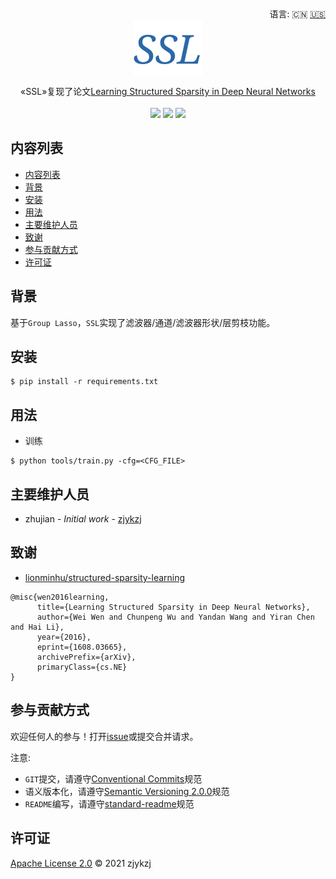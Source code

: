 <div align="right">
  语言:
    🇨🇳
  <a title="英语" href="./README.md">🇺🇸</a>
</div>

 <div align="center"><a title="" href="https://github.com/ZJCV/SSL"><img align="center" src="./imgs/SSL.png"></a></div>

<p align="center">
  «SSL»复现了论文<a title="" href="https://arxiv.org/abs/1608.03665">Learning Structured Sparsity in Deep Neural Networks</a>
<br>
<br>
  <a href="https://github.com/RichardLitt/standard-readme"><img src="https://img.shields.io/badge/standard--readme-OK-green.svg?style=flat-square"></a>
  <a href="https://conventionalcommits.org"><img src="https://img.shields.io/badge/Conventional%20Commits-1.0.0-yellow.svg"></a>
  <a href="http://commitizen.github.io/cz-cli/"><img src="https://img.shields.io/badge/commitizen-friendly-brightgreen.svg"></a>
</p>

## 内容列表

- [内容列表](#内容列表)
- [背景](#背景)
- [安装](#安装)
- [用法](#用法)
- [主要维护人员](#主要维护人员)
- [致谢](#致谢)
- [参与贡献方式](#参与贡献方式)
- [许可证](#许可证)

## 背景

基于`Group Lasso`，`SSL`实现了滤波器/通道/滤波器形状/层剪枝功能。

## 安装

```
$ pip install -r requirements.txt
```

## 用法

* 训练

```
$ python tools/train.py -cfg=<CFG_FILE>
```

## 主要维护人员

* zhujian - *Initial work* - [zjykzj](https://github.com/zjykzj)

## 致谢

* [lionminhu/structured-sparsity-learning](https://github.com/lionminhu/structured-sparsity-learning)

```
@misc{wen2016learning,
      title={Learning Structured Sparsity in Deep Neural Networks}, 
      author={Wei Wen and Chunpeng Wu and Yandan Wang and Yiran Chen and Hai Li},
      year={2016},
      eprint={1608.03665},
      archivePrefix={arXiv},
      primaryClass={cs.NE}
}
```
## 参与贡献方式

欢迎任何人的参与！打开[issue](https://github.com/ZJCV/SSL/issues)或提交合并请求。

注意:

* `GIT`提交，请遵守[Conventional Commits](https://www.conventionalcommits.org/en/v1.0.0-beta.4/)规范
* 语义版本化，请遵守[Semantic Versioning 2.0.0](https://semver.org)规范
* `README`编写，请遵守[standard-readme](https://github.com/RichardLitt/standard-readme)规范

## 许可证

[Apache License 2.0](LICENSE) © 2021 zjykzj